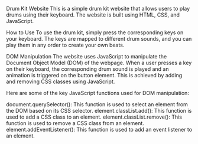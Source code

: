 Drum Kit Website
This is a simple drum kit website that allows users to play drums using their keyboard. The website is built using HTML, CSS, and JavaScript.

How to Use
To use the drum kit, simply press the corresponding keys on your keyboard. The keys are mapped to different drum sounds, and you can play them in any order to create your own beats.

DOM Manipulation
The website uses JavaScript to manipulate the Document Object Model (DOM) of the webpage. When a user presses a key on their keyboard, the corresponding drum sound is played and an animation is triggered on the button element. This is achieved by adding and removing CSS classes using JavaScript.

Here are some of the key JavaScript functions used for DOM manipulation:

document.querySelector(): This function is used to select an element from the DOM based on its CSS selector.
element.classList.add(): This function is used to add a CSS class to an element.
element.classList.remove(): This function is used to remove a CSS class from an element.
element.addEventListener(): This function is used to add an event listener to an element.
